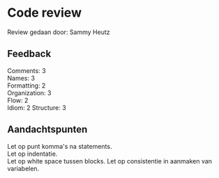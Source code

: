 # Code review
Review gedaan door: Sammy Heutz

## Feedback

Comments: 3     
Names: 3    
Formatting: 2  
Organization: 3  
Flow: 2  
Idiom: 2
Structure: 3  

## Aandachtspunten
Let op punt komma's na statements.  
Let op indentatie.  
Let op white space tussen blocks.
Let op consistentie in aanmaken van variabelen.
